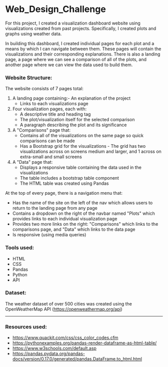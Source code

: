 # Web_Design_Challenge

For this project, I created a visualization dashboard website using visualizations created from past projects. Specifically, I created plots and graphs using weather data.


In building this dashboard, I created individual pages for each plot and a means by which I can navigate between them. These pages will contain the visualizations and their corresponding explanations. There is also a landing page, a page where we can see a comparison of all of the plots, and another page where we can view the data used to build them.

### Website Structure:

The website consists of 7 pages total:
1. A landing page containing:- An explanation of the project
    - Links to each visualizations page
2. Four visualization pages, each with:
    - A descriptive title and heading tag
    - The plot/visualization itself for the selected comparison
    - A paragraph describing the plot and its significance
3. A "Comparisons" page that:
    - Contains all of the visualizations on the same page so quick comparisons can be made
    - Has a Bootstrap grid for the visualizations
          - The grid has two visualizations across on screens medium and larger, and 1 across on extra-small and small screens
4. A "Data" page that:
    - Displays a responsive table containing the data used in the visualizations
    - The table includes a bootstrap table component
    - The HTML table was created using Pandas

At the top of every page, there is a navigation menu that:
- Has the name of the site on the left of the nav which allows users to return to the landing page from any page
- Contains a dropdown on the right of the navbar named "Plots" which provides links to each individual visualization page
- Provides two more links on the right: "Comparisons" which links to the comparisons page, and "Data" which links to the data page
- Is responsive (using media queries)

### Tools used: 
- HTML
- CSS
- Pandas
- Python
- API

### Dataset:
The weather dataset of over 500 cities was created using the OpenWeatherMap API (https://openweathermap.org/api)

---------------------------------------------------------------


### Resources used:

- https://www.quackit.com/css/css_color_codes.cfm
- https://pythonexamples.org/pandas-render-dataframe-as-html-table/
- https://www.w3schools.com/default.asp
- https://pandas.pydata.org/pandas-docs/version/0.17.0/generated/pandas.DataFrame.to_html.html
